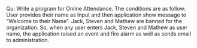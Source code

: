 Qu: Write a program for Online Attendance. The conditions are as follow:
User provides their name as Input and then application show message to “Welcome to their Name”.
Jack, Steven and Mathew are banned for the organization. So, when any user enters Jack, Steven and Mathew as user name, the application raised an event and fire alarm as well as sends email to administration.
